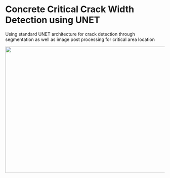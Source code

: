 # Concrete Critical Crack Width Detection using UNET

Using standard UNET architecture for crack detection through segmentation as well as image post processing for critical area location

<img src="https://lmb.informatik.uni-freiburg.de/people/ronneber/u-net/u-net-architecture.png" width="800" height="400" />

